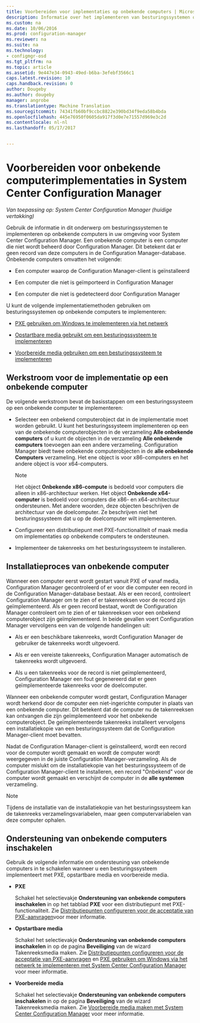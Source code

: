 ```yaml
---
title: Voorbereiden voor implementaties op onbekende computers | Microsoft-documenten
description: Informatie over het implementeren van besturingssystemen op computers die niet door Configuration Manager worden beheerd in uw omgeving voor System Center Configuration Manager.
ms.custom: na
ms.date: 10/06/2016
ms.prod: configuration-manager
ms.reviewer: na
ms.suite: na
ms.technology:
- configmgr-osd
ms.tgt_pltfrm: na
ms.topic: article
ms.assetid: 9e447e34-0943-49ed-b6ba-3efebf3566c1
caps.latest.revision: 10
caps.handback.revision: 0
author: Dougeby
ms.author: dougeby
manager: angrobe
ms.translationtype: Machine Translation
ms.sourcegitcommit: 74341fb60bf9ccbc8822e390bd34f9eda58b4bda
ms.openlocfilehash: 445e76950f0605da917f3d0e7e71557d969e3c2d
ms.contentlocale: nl-nl
ms.lasthandoff: 05/17/2017


---
```

# <a name="prepare-for-unknown-computer-deployments-in-system-center-configuration-manager"></a>Voorbereiden voor onbekende computerimplementaties in System Center Configuration Manager

*Van toepassing op: System Center Configuration Manager (huidige vertakking)*

Gebruik de informatie in dit onderwerp om besturingssystemen te implementeren op onbekende computers in uw omgeving voor System Center Configuration Manager. Een onbekende computer is een computer die niet wordt beheerd door Configuration Manager. Dit betekent dat er geen record van deze computers in de Configuration Manager-database. Onbekende computers omvatten het volgende:  

-   Een computer waarop de Configuration Manager-client is geïnstalleerd  

-   Een computer die niet is geïmporteerd in Configuration Manager  

-   Een computer die niet is gedetecteerd door Configuration Manager  

 U kunt de volgende implementatiemethoden gebruiken om besturingssystemen op onbekende computers te implementeren:  

-   [PXE gebruiken om Windows te implementeren via het netwerk](../deploy-use/use-pxe-to-deploy-windows-over-the-network.md)  

-   [Opstartbare media gebruikt om een besturingssysteem te implementeren](../deploy-use/create-bootable-media.md)  

-   [Voorbereide media gebruiken om een besturingssysteem te implementeren](../deploy-use/create-prestaged-media.md)  

## <a name="unknown-computer-deployment-workflow"></a>Werkstroom voor de implementatie op een onbekende computer  
 De volgende werkstroom bevat de basisstappen om een besturingssysteem op een onbekende computer te implementeren:  

-   Selecteer een onbekend computerobject dat in de implementatie moet worden gebruikt. U kunt het besturingssysteem implementeren op een van de onbekende computerobjecten in de verzameling **Alle onbekende computers** of u kunt de objecten in de verzameling **Alle onbekende computers** toevoegen aan een andere verzameling. Configuration Manager biedt twee onbekende computerobjecten in de **alle onbekende Computers** verzameling. Het ene object is voor x86-computers en het andere object is voor x64-computers.  

    > [!NOTE]  
    >  Het object **Onbekende x86-compute** is bedoeld voor computers die alleen in x86-architectuur werken. Het object **Onbekende x64-computer** is bedoeld voor computers die x86- en x64-architectuur ondersteunen. Met andere woorden, deze objecten beschrijven de architectuur van de doelcomputer. Ze beschrijven niet het besturingssysteem dat u op de doelcomputer wilt implementeren.  

-   Configureer een distributiepunt met PXE-functionaliteit of maak media om implementaties op onbekende computers te ondersteunen.  

-   Implementeer de takenreeks om het besturingssysteem te installeren.  

## <a name="unknown-computer-installation-process"></a>Installatieproces van onbekende computer  
 Wanneer een computer eerst wordt gestart vanuit PXE of vanaf media, Configuration Manager gecontroleerd of er voor die computer een record in de Configuration Manager-database bestaat. Als er een record, controleert Configuration Manager om te zien of er takenreeksen voor de record zijn geïmplementeerd. Als er geen record bestaat, wordt de Configuration Manager controleert om te zien of er takenreeksen voor een onbekend computerobject zijn geïmplementeerd. In beide gevallen voert Configuration Manager vervolgens een van de volgende handelingen uit:  

-   Als er een beschikbare takenreeks, wordt Configuration Manager de gebruiker de takenreeks wordt uitgevoerd.  

-   Als er een vereiste takenreeks, Configuration Manager automatisch de takenreeks wordt uitgevoerd.  

-   Als u een takenreeks voor de record is niet geïmplementeerd, Configuration Manager een fout gegenereerd dat er geen geïmplementeerde takenreeks voor de doelcomputer.  

 Wanneer een onbekende computer wordt gestart, Configuration Manager wordt herkend door de computer een niet-ingerichte computer in plaats van een onbekende computer. Dit betekent dat de computer nu de takenreeksen kan ontvangen die zijn geïmplementeerd voor het onbekende computerobject. De geïmplementeerde takenreeks installeert vervolgens een installatiekopie van een besturingssysteem dat de Configuration Manager-client moet bevatten.  

 Nadat de Configuration Manager-client is geïnstalleerd, wordt een record voor de computer wordt gemaakt en wordt de computer wordt weergegeven in de juiste Configuration Manager-verzameling. Als de computer mislukt om de installatiekopie van het besturingssysteem of de Configuration Manager-client te installeren, een record "Onbekend" voor de computer wordt gemaakt en verschijnt de computer in de **alle systemen** verzameling.  

> [!NOTE]  
>  Tijdens de installatie van de installatiekopie van het besturingssysteem kan de takenreeks verzamelingsvariabelen, maar geen computervariabelen van deze computer ophalen.  

##  <a name="BKMK_EnablingUnknown"></a> Ondersteuning van onbekende computers inschakelen  
 Gebruik de volgende informatie om ondersteuning van onbekende computers in te schakelen wanneer u een besturingssysteem implementeert met PXE, opstartbare media en voorbereide media.  

-   **PXE**  

     Schakel het selectievakje **Ondersteuning van onbekende computers inschakelen** in op het tabblad **PXE** voor een distributiepunt met PXE-functionaliteit. Zie [Distributiepunten configureren voor de acceptatie van PXE-aanvragen](prepare-site-system-roles-for-operating-system-deployments.md#BKMK_PXEDistributionPoint)voor meer informatie.  

-   **Opstartbare media**  

     Schakel het selectievakje **Ondersteuning van onbekende computers inschakelen** in op de pagina **Beveiliging** van de wizard Takenreeksmedia maken. Zie [Distributiepunten configureren voor de acceptatie van PXE-aanvragen](prepare-site-system-roles-for-operating-system-deployments.md#BKMK_PXEDistributionPoint) en [PXE gebruiken om Windows via het netwerk te implementeren met System Center Configuration Manager](../deploy-use/use-pxe-to-deploy-windows-over-the-network.md) voor meer informatie.  

-   **Voorbereide media**  

     Schakel het selectievakje **Ondersteuning van onbekende computers inschakelen** in op de pagina **Beveiliging** van de wizard Takenreeksmedia maken. Zie [Voorbereide media maken met System Center Configuration Manager](../deploy-use/create-prestaged-media.md) voor meer informatie.  

